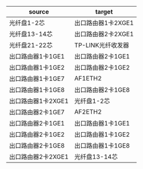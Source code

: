 |source|target|
|-------|------|
|光纤盘1-2芯|出口路由器1卡2XGE1|
|光纤盘13-14芯|出口路由器2卡2XGE1|
|光纤盘21-22芯|TP-LINK光纤收发器|
|出口路由器1卡1GE1|出口路由器2卡1GE1|
|出口路由器1卡1GE2|出口路由器2卡1GE2|
|出口路由器1卡1GE7|AF1ETH2|
|出口路由器1卡1GE8|出口路由器2卡1GE8|
|出口路由器1卡2XGE1|光纤盘1-2芯|
|出口路由器2卡1GE7|AF2ETH2|
|出口路由器2卡1GE1|出口路由器1卡1GE1|
|出口路由器2卡1GE2|出口路由器1卡1GE2|
|出口路由器2卡1GE8|出口路由器1卡1GE8|
|出口路由器2卡2XGE1|光纤盘13-14芯|
